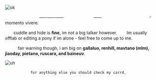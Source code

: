 ![ok](https://64.media.tumblr.com/392a769b5680f4ce7caa99af7e2972b0/fe19043fe0eb2ec2-8c/s1280x1920/d6506b1f6aa67563f3fb4e242022f7d154f17a78.pnj)

　　　　　　　　⸺⸺⸺　　　　　　　⸺
　　　　　　　　　　　◜　momento vivere.

　　cuddle and hide is **fine**, im not a big talker however. 
　　Im usually offtab or editing a pony if im alone - feel free to come up to me.




  　　　fair warning though, i am big on __gallaluo, renhill, mavtano (mlm), jiaoday, pietano, ruscara, and baineuv__.



![uh](https://64.media.tumblr.com/a131532b1cd174caf435142255970199/fe19043fe0eb2ec2-cd/s1280x1920/3876a150ffdeef60d4435093abffbbf7a9696058.gifv)

      　　 　　  for anything else you should check my carrd.
